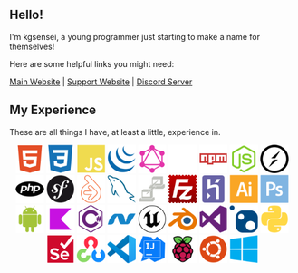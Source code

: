 ## Hello!

I'm kgsensei, a young programmer just starting to make a name for themselves!

Here are some helpful links you might need:

[Main Website](https://kgsensei.dev) | [Support Website](https://support.kgsensei.dev) | [Discord Server](https://link.kgsensei.dev/discord)

## My Experience

These are all things I have, at least a little, experience in.

<div align="center">
<img src="https://github.com/devicons/devicon/blob/master/icons/html5/html5-plain.svg" width="50" height="50"/>
<img src="https://github.com/devicons/devicon/blob/master/icons/css3/css3-plain.svg" width="50" height="50"/>
<img src="https://github.com/devicons/devicon/blob/master/icons/javascript/javascript-plain.svg" width="50" height="50"/>
<img src="https://github.com/devicons/devicon/blob/master/icons/jquery/jquery-plain.svg" width="50" height="50"/>
<img src="https://github.com/devicons/devicon/blob/master/icons/graphql/graphql-plain.svg" width="50" height="50"/>
<img src="https://github.com/devicons/devicon/blob/master/icons/discordjs/discordjs-plain.svg" width="50" height="50"/>
<img src="https://github.com/devicons/devicon/blob/master/icons/npm/npm-original-wordmark.svg" width="50" height="50"/>
<img src="https://github.com/devicons/devicon/blob/master/icons/nodejs/nodejs-plain.svg" width="50" height="50"/>
<img src="https://github.com/devicons/devicon/blob/master/icons/socketio/socketio-original.svg" width="50" height="50"/>
<img src="https://github.com/devicons/devicon/blob/master/icons/php/php-plain.svg" width="50" height="50"/>
<img src="https://github.com/devicons/devicon/blob/master/icons/symfony/symfony-original.svg" width="50" height="50"/>
<img src="https://github.com/devicons/devicon/blob/master/icons/doctrine/doctrine-line.svg" width="50" height="50"/>
<img src="https://github.com/devicons/devicon/blob/master/icons/mysql/mysql-plain.svg" width="50" height="50"/>
<img src="https://github.com/devicons/devicon/blob/master/icons/putty/putty-plain.svg" width="50" height="50"/>
<img src="https://github.com/devicons/devicon/blob/master/icons/filezilla/filezilla-plain.svg" width="50" height="50"/>
<img src="https://github.com/devicons/devicon/blob/master/icons/heroku/heroku-plain.svg" width="50" height="50"/>
<img src="https://github.com/devicons/devicon/blob/master/icons/illustrator/illustrator-plain.svg" width="50" height="50"/>
<img src="https://github.com/devicons/devicon/blob/master/icons/photoshop/photoshop-plain.svg" width="50" height="50"/>
<img src="https://github.com/devicons/devicon/blob/master/icons/android/android-plain.svg" width="50" height="50"/>
<img src="https://github.com/devicons/devicon/blob/master/icons/kotlin/kotlin-plain.svg" width="50" height="50"/>
<img src="https://github.com/devicons/devicon/blob/master/icons/csharp/csharp-line.svg" width="50" height="50"/>
<img src="https://github.com/devicons/devicon/blob/master/icons/dot-net/dot-net-plain.svg" width="50" height="50"/>
<img src="https://github.com/devicons/devicon/blob/master/icons/unrealengine/unrealengine-original.svg" width="50" height="50"/>
<img src="https://github.com/devicons/devicon/blob/master/icons/blender/blender-original.svg" width="50" height="50"/>
<img src="https://github.com/devicons/devicon/blob/master/icons/visualstudio/visualstudio-plain.svg" width="50" height="50"/>
<img src="https://github.com/devicons/devicon/blob/master/icons/nuget/nuget-original.svg" width="50" height="50"/>
<img src="https://github.com/devicons/devicon/blob/master/icons/python/python-plain.svg" width="50" height="50"/>
<img src="https://github.com/devicons/devicon/blob/master/icons/selenium/selenium-original.svg" width="50" height="50"/>
<img src="https://github.com/devicons/devicon/blob/master/icons/opencv/opencv-original.svg" width="50" height="50"/>
<img src="https://github.com/devicons/devicon/blob/master/icons/vscode/vscode-original.svg" width="50" height="50"/>
<img src="https://github.com/devicons/devicon/blob/master/icons/intellij/intellij-plain.svg" width="50" height="50"/>
<img src="https://github.com/devicons/devicon/blob/master/icons/raspberrypi/raspberrypi-original.svg" width="50" height="50"/>
<img src="https://github.com/devicons/devicon/blob/master/icons/ubuntu/ubuntu-plain.svg" width="50" height="50"/>
<img src="https://github.com/devicons/devicon/blob/master/icons/windows8/windows8-original.svg" width="50" height="50">
</div>
